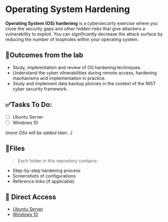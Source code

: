# Operating System Hardening
**Operating System (OS) hardening** is a cybersecuirty exercise where you close the security gaps and other hidden risks that give attackers a vulnerability to exploit. You can significantly decrease the attack surface by reducing the number of loopholes within your operating system.

## 🧠Outcomes from the lab
* Study, implemntation and review of OS hardening techniques.
* Understand the cyber vilnerabilities during remote access, hardening machanisms and implementation in practice.
* Study and implement data backup ploicies in the context of the NIST cyber security framework.

## ✅Tasks To Do:
- [ ] Ubuntu Server
- [ ] Windows 10

*(more OSs will be added later...)*

## 📁Files
> Each folder in this repository contains:
- Step-by-step hardening process
- Screenshots of configurations
- Reference links (if applicable)

## 📂 Direct Access
- [Ubuntu Server](./ubuntu/)
- [Windows 10](./windows10/)
